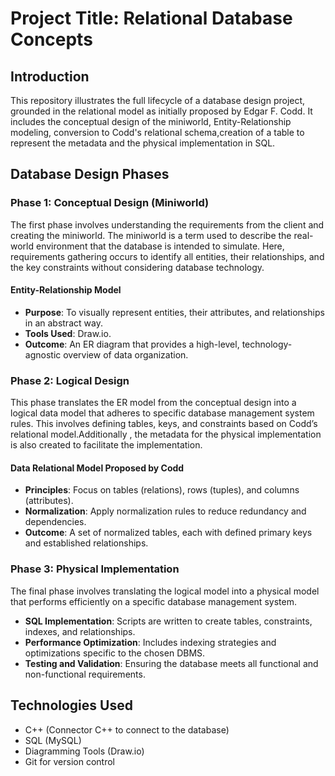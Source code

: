 # Project Title: Relational Database Concepts

## Introduction
This repository illustrates the full lifecycle of a database design project, grounded in the relational model as initially proposed by Edgar F. Codd. It includes the conceptual design of the miniworld, Entity-Relationship modeling, conversion to Codd's relational schema,creation of a table to represent the metadata and the physical implementation in SQL.

## Database Design Phases

### Phase 1: Conceptual Design (Miniworld)
The first phase involves understanding the requirements from the client and creating the miniworld. The miniworld is a term used to describe the real-world environment that the database is intended to simulate. Here, requirements gathering occurs to identify all entities, their relationships, and the key constraints without considering database technology.

#### Entity-Relationship Model
- **Purpose**: To visually represent entities, their attributes, and relationships in an abstract way.
- **Tools Used**: Draw.io.
- **Outcome**: An ER diagram that provides a high-level, technology-agnostic overview of data organization.

### Phase 2: Logical Design
This phase translates the ER model from the conceptual design into a logical data model that adheres to specific database management system rules. This involves defining tables, keys, and constraints based on Codd’s relational model.Additionally , the metadata for the physical implementation is also created to facilitate the implementation.

#### Data Relational Model Proposed by Codd
- **Principles**: Focus on tables (relations), rows (tuples), and columns (attributes).
- **Normalization**: Apply normalization rules to reduce redundancy and dependencies.
- **Outcome**: A set of normalized tables, each with defined primary keys and established relationships.

### Phase 3: Physical Implementation
The final phase involves translating the logical model into a physical model that performs efficiently on a specific database management system.

- **SQL Implementation**: Scripts are written to create tables, constraints, indexes, and relationships.
- **Performance Optimization**: Includes indexing strategies and optimizations specific to the chosen DBMS.
- **Testing and Validation**: Ensuring the database meets all functional and non-functional requirements.

## Technologies Used
- C++ (Connector C++ to connect to the database)
- SQL (MySQL)
- Diagramming Tools (Draw.io)
- Git for version control

